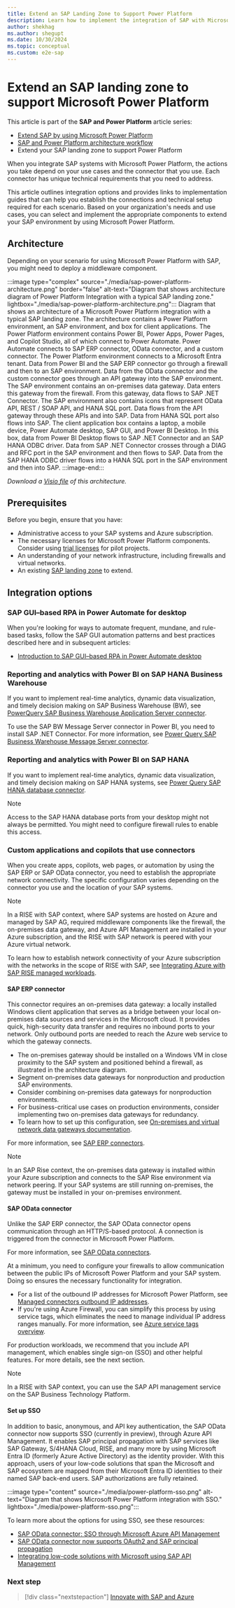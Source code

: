 ```yaml
---
title: Extend an SAP Landing Zone to Support Power Platform
description: Learn how to implement the integration of SAP with Microsoft Power Platform by extending your SAP landing zone.
author: shekhag
ms.author: shegupt
ms.date: 10/30/2024
ms.topic: conceptual
ms.custom: e2e-sap
---
```


# Extend an SAP landing zone to support Microsoft Power Platform

This article is part of the **SAP and Power Platform** article series:

- [Extend SAP by using Microsoft Power Platform](./sap-power-platform-fundamental.md)
- [SAP and Power Platform architecture workflow](./sap-power-platform-architecture-workflow.md)
- Extend your SAP landing zone to support Power Platform 

When you integrate SAP systems with Microsoft Power Platform, the actions you take depend on your use cases and the connector that you use. Each connector has unique technical requirements that you need to address.

This article outlines integration options and provides links to implementation guides that can help you establish the connections and technical setup required for each scenario. Based on your organization's needs and use cases, you can select and implement the appropriate components to extend your SAP environment by using Microsoft Power Platform.

## Architecture

Depending on your scenario for using Microsoft Power Platform with SAP, you might need to deploy a middleware component.

:::image type="complex" source="./media/sap-power-platform-architecture.png" border="false" alt-text="Diagram that shows architecture diagram of Power Platform Integration with a typical SAP landing zone." lightbox="./media/sap-power-platform-architecture.png":::
   Diagram that shows an architecture of a Microsoft Power Platform integration with a typical SAP landing zone. The architecture contains a Power Platform environment, an SAP environment, and box for client applications. The Power Platform environment contains Power BI, Power Apps, Power Pages, and Copilot Studio, all of which connect to Power Automate. Power Automate connects to SAP ERP connector, OData connector, and a custom connector. The Power Platform environment connects to a Microsoft Entra tenant. Data from Power BI and the SAP ERP connector go through a firewall and then to an SAP environment. Data from the OData connector and the custom connector goes through an API gateway into the SAP environment. The SAP environment contains an on-premises data gateway. Data enters this gateway from the firewall. From this gateway, data flows to SAP .NET Connector. The SAP environment also contains icons that represent OData API, REST / SOAP API, and HANA SQL port. Data flows from the API gateway through these APIs and into SAP. Data from HANA SQL port also flows into SAP. The client application box contains a laptop, a mobile device, Power Automate desktop, SAP GUI, and Power BI Desktop. In this box, data from Power BI Desktop flows to SAP .NET Connector and an SAP HANA ODBC driver. Data from SAP .NET Connector crosses through a DIAG and RFC port in the SAP environment and then flows to SAP. Data from the SAP HANA ODBC driver flows into a HANA SQL port in the SAP environment and then into SAP.
:::image-end:::

*Download a [Visio file](https://arch-center.azureedge.net/sap-power-platform-architecture.vsdx) of this architecture.*

## Prerequisites

Before you begin, ensure that you have:

- Administrative access to your SAP systems and Azure subscription.
- The necessary licenses for Microsoft Power Platform components. Consider using [trial licenses](https://www.microsoft.com/power-platform/try-free) for pilot projects.
- An understanding of your network infrastructure, including firewalls and virtual networks.
- An existing [SAP landing zone](/azure/cloud-adoption-framework/scenarios/sap/ready) to extend.

## Integration options

### SAP GUI–based RPA in Power Automate for desktop

When you're looking for ways to automate frequent, mundane, and rule-based tasks, follow the SAP GUI automation patterns and best practices described here and in subsequent articles:

- [Introduction to SAP GUI–based RPA in Power Automate desktop](/power-automate/guidance/rpa-sap-playbook/introduction)

### Reporting and analytics with Power BI on SAP HANA Business Warehouse

If you want to implement real-time analytics, dynamic data visualization, and timely decision making on SAP Business Warehouse (BW), see [PowerQuery SAP Business Warehouse Application Server connector](/power-query/connectors/sap-bw/application-setup-and-connect).

To use the SAP BW Message Server connector in Power BI, you need to install SAP .NET Connector. For more information, see [Power Query SAP Business Warehouse Message Server connector](/power-query/connectors/sap-bw/message-setup-and-connect).

### Reporting and analytics with Power BI on SAP HANA

If you want to implement real-time analytics, dynamic data visualization, and timely decision making on SAP HANA systems, see [Power Query SAP HANA database connector](/power-query/connectors/sap-hana/overview).

> [!NOTE]
> Access to the SAP HANA database ports from your desktop might not always be permitted. You might need to configure firewall rules to enable this access.

### Custom applications and copilots that use connectors

When you create apps, copilots, web pages, or automation by using the SAP ERP or SAP OData connector, you need to establish the appropriate network connectivity. The specific configuration varies depending on the connector you use and the location of your SAP systems.

> [!NOTE]
> In a RISE with SAP context, where SAP systems are hosted on Azure and managed by SAP AG, required middleware components like the firewall, the on-premises data gateway, and Azure API Management are installed in your Azure subscription, and the RISE with SAP network is peered with your Azure virtual network.
>
> To learn how to establish network connectivity of your Azure subscription with the networks in the scope of RISE with SAP, see [Integrating Azure with SAP RISE managed workloads](/azure/sap/workloads/rise-integration).

#### SAP ERP connector

This connector requires an on-premises data gateway: a locally installed Windows client application that serves as a bridge between your local on-premises data sources and services in the Microsoft cloud. It provides quick, high-security data transfer and requires no inbound ports to your network. Only outbound ports are needed to reach the Azure web service to which the gateway connects.

- The on-premises gateway should be installed on a Windows VM in close proximity to the SAP system and positioned behind a firewall, as illustrated in the architecture diagram.
- Segment on-premises data gateways for nonproduction and production SAP environments.
- Consider combining on-premises data gateways for nonproduction environments.
- For business-critical use cases on production environments, consider implementing two on-premises data gateways for redundancy.
- To learn how to set up this configuration, see [On-premises and virtual network data gateways documentation](/data-integration/gateway/).

For more information, see [SAP ERP connectors](/connectors/saperp/).

> [!NOTE] 
> In an SAP Rise context, the on-premises data gateway is installed within your Azure subscription and connects to the SAP Rise environment via network peering. If your SAP systems are still running on-premises, the gateway must be installed in your on-premises environment.

#### SAP OData connector

Unlike the SAP ERP connector, the SAP OData connector opens communication through an HTTP/S-based protocol. A connection is triggered from the connector in Microsoft Power Platform.  

For more information, see [SAP OData connectors](/connectors/sapodata).  

At a minimum, you need to configure your firewalls to allow communication between the public IPs of Microsoft Power Platform and your SAP system. Doing so ensures the necessary functionality for integration.  

- For a list of the outbound IP addresses for Microsoft Power Platform, see [Managed connectors outbound IP addresses](/connectors/common/outbound-ip-addresses).  
- If you're using Azure Firewall, you can simplify this process by using service tags, which eliminates the need to manage individual IP address ranges manually. For more information, see [Azure service tags overview](/azure/virtual-network/service-tags-overview).

For production workloads, we recommend that you include API management, which enables single sign-on (SSO) and other helpful features. For more details, see the next section.

> [!NOTE]
> In a RISE with SAP context, you can use the SAP API management service on the SAP Business Technology Platform.

#### Set up SSO

In addition to basic, anonymous, and API key authentication, the SAP OData connector now supports SSO (currently in preview), through Azure API Management. It enables SAP principal propagation with SAP services like SAP Gateway, S/4HANA Cloud, RISE, and many more by using Microsoft Entra ID (formerly Azure Active Directory) as the identity provider. With this approach, users of your low-code solutions that span the Microsoft and SAP ecosystem are mapped from their Microsoft Entra ID identities to their named SAP back-end users. SAP authorizations are fully retained.

:::image type="content" source="./media/power-platform-sso.png" alt-text="Diagram that shows Microsoft Power Platform integration with SSO." lightbox="./media/power-platform-sso.png":::

To learn more about the options for using SSO, see these resources:

- [SAP OData connector: SSO through Microsoft Azure API Management](https://www.microsoft.com/power-platform/blog/power-apps/announcing-public-preview-of-expanded-single-sign-on-authentication-options-for-sap-connectors/) 
- [SAP OData connector now supports OAuth2 and SAP principal propagation](https://community.powerplatform.com/blogs/post/?postid=c6a609ab-3556-ef11-a317-6045bda95bf0)
- [Integrating low-code solutions with Microsoft using SAP API Management](https://community.sap.com/t5/enterprise-resource-planning-blogs-by-members/integrating-low-code-solutions-with-microsoft-using-sap-integration-suite/ba-p/13789298)

### Next step

> [!div class="nextstepaction"]
> [Innovate with SAP and Azure](./innovate.md)
